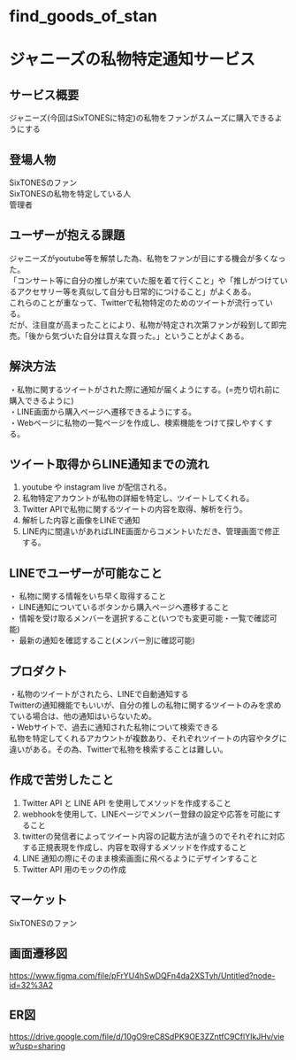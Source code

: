 # find_goods_of_stan
# ジャニーズの私物特定通知サービス

## サービス概要
ジャニーズ(今回はSixTONESに特定)の私物をファンがスムーズに購入できるようにする

## 登場人物
SixTONESのファン  
SixTONESの私物を特定している人  
管理者  

## ユーザーが抱える課題
ジャニーズがyoutube等を解禁した為、私物をファンが目にする機会が多くなった。  
「コンサート等に自分の推しが来ていた服を着て行くこと」や「推しがつけているアクセサリー等を真似して自分も日常的につけること」がよくある。  
これらのことが重なって、Twitterで私物特定のためのツイートが流行っている。  
だが、注目度が高まったことにより、私物が特定され次第ファンが殺到して即完売。「後から気づいた自分は買えな買った。」ということがよくある。

## 解決方法
・私物に関するツイートがされた際に通知が届くようにする。(=売り切れ前に購入できるように)  
・LINE画面から購入ページへ遷移できるようにする。  
・Webページに私物の一覧ページを作成し、検索機能をつけて探しやすくする。  

## ツイート取得からLINE通知までの流れ
1. youtube や instagram live が配信される。
2. 私物特定アカウントが私物の詳細を特定し、ツイートしてくれる。
3. Twitter APIで私物に関するツイートの内容を取得、解析を行う。
4. 解析した内容と画像をLINEで通知
5. LINE内に間違いがあればLINE画面からコメントいただき、管理画面で修正する。

## LINEでユーザーが可能なこと
・ 私物に関する情報をいち早く取得すること  
・ LINE通知についているボタンから購入ページへ遷移すること  
・ 情報を受け取るメンバーを選択すること(いつでも変更可能・一覧で確認可能)  
・ 最新の通知を確認すること(メンバー別に確認可能)

## プロダクト
・私物のツイートがされたら、LINEで自動通知する  
Twitterの通知機能でもいいが、自分の推しの私物に関するツイートのみを求めている場合は、他の通知はいらないため。  
・Webサイトで、過去に通知された私物について検索できる  
私物を特定してくれるアカウントが複数あり、それぞれツイートの内容やタグに違いがある。その為、Twitterで私物を検索することは難しい。  

## 作成で苦労したこと
1. Twitter API と LINE API を使用してメソッドを作成すること
2. webhookを使用して、LINEページでメンバー登録の設定や応答を可能にすること
3. twitterの発信者によってツイート内容の記載方法が違うのでそれぞれに対応する正規表現を作成し、内容を取得するメソッドを作成すること
4. LINE 通知の際にそのまま検索画面に飛べるようにデザインすること
5. Twitter API 用のモックの作成

## マーケット
SixTONESのファン

## 画面遷移図
https://www.figma.com/file/pFrYU4hSwDQFn4da2XSTyh/Untitled?node-id=32%3A2

## ER図
https://drive.google.com/file/d/10gO9reC8SdPK9OE3ZZntfC9CflYIkJHv/view?usp=sharing